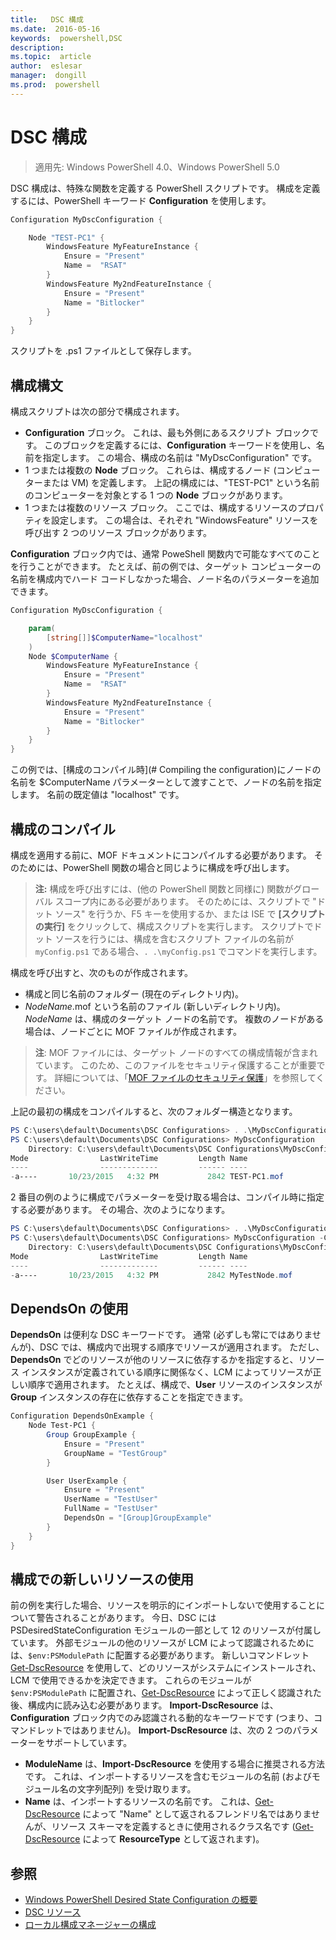 ```yaml
---
title:   DSC 構成
ms.date:  2016-05-16
keywords:  powershell,DSC
description:  
ms.topic:  article
author:  eslesar
manager:  dongill
ms.prod:  powershell
---
```


# DSC 構成

>適用先: Windows PowerShell 4.0、Windows PowerShell 5.0

DSC 構成は、特殊な関数を定義する PowerShell スクリプトです。 
構成を定義するには、PowerShell キーワード __Configuration__ を使用します。

```powershell
Configuration MyDscConfiguration {

    Node "TEST-PC1" {
        WindowsFeature MyFeatureInstance {
            Ensure = "Present"
            Name =  "RSAT"
        }
        WindowsFeature My2ndFeatureInstance {
            Ensure = "Present"
            Name = "Bitlocker"
        }
    }
}
```

スクリプトを .ps1 ファイルとして保存します。

## 構成構文

構成スクリプトは次の部分で構成されます。

- **Configuration** ブロック。 これは、最も外側にあるスクリプト ブロックです。 このブロックを定義するには、**Configuration** キーワードを使用し、名前を指定します。 この場合、構成の名前は "MyDscConfiguration" です。
- 1 つまたは複数の **Node** ブロック。 これらは、構成するノード (コンピューターまたは VM) を定義します。 上記の構成には、"TEST-PC1" という名前のコンピューターを対象とする 1 つの **Node** ブロックがあります。
- 1 つまたは複数のリソース ブロック。 ここでは、構成するリソースのプロパティを設定します。 この場合は、それぞれ "WindowsFeature" リソースを呼び出す 2 つのリソース ブロックがあります。

**Configuration** ブロック内では、通常 PoweShell 関数内で可能なすべてのことを行うことができます。 たとえば、前の例では、ターゲット コンピューターの名前を構成内でハード コードしなかった場合、ノード名のパラメーターを追加できます。

```powershell
Configuration MyDscConfiguration {

    param(
        [string[]]$ComputerName="localhost"
    )
    Node $ComputerName {
        WindowsFeature MyFeatureInstance {
            Ensure = "Present"
            Name =  "RSAT"
        }
        WindowsFeature My2ndFeatureInstance {
            Ensure = "Present"
            Name = "Bitlocker"
        }
    }
}
```

この例では、[構成のコンパイル時](# Compiling the configuration)にノードの名前を $ComputerName パラメーターとして渡すことで、ノードの名前を指定します。 名前の既定値は "localhost" です。

## 構成のコンパイル
構成を適用する前に、MOF ドキュメントにコンパイルする必要があります。 そのためには、PowerShell 関数の場合と同じように構成を呼び出します。
>__注:__ 構成を呼び出すには、(他の PowerShell 関数と同様に) 関数がグローバル スコープ内にある必要があります。 そのためには、スクリプトで "ドット ソース" を行うか、F5 キーを使用するか、または ISE で __[スクリプトの実行]__ をクリックして、構成スクリプトを実行します。 スクリプトでドット ソースを行うには、構成を含むスクリプト ファイルの名前が `myConfig.ps1` である場合、`. .\myConfig.ps1` でコマンドを実行します。

構成を呼び出すと、次のものが作成されます。

- 構成と同じ名前のフォルダー (現在のディレクトリ内)。
- _NodeName_.mof という名前のファイル (新しいディレクトリ内)。_NodeName_ は、構成のターゲット ノードの名前です。 複数のノードがある場合は、ノードごとに MOF ファイルが作成されます。

>__注__: MOF ファイルには、ターゲット ノードのすべての構成情報が含まれています。 このため、このファイルをセキュリティ保護することが重要です。 詳細については、「[MOF ファイルのセキュリティ保護](secureMOF.md)」を参照してください。

上記の最初の構成をコンパイルすると、次のフォルダー構造となります。

```powershell
PS C:\users\default\Documents\DSC Configurations> . .\MyDscConfiguration.ps1
PS C:\users\default\Documents\DSC Configurations> MyDscConfiguration
    Directory: C:\users\default\Documents\DSC Configurations\MyDscConfiguration
Mode                LastWriteTime         Length Name                                                                                              
----                -------------         ------ ----                                                                                         
-a----       10/23/2015   4:32 PM           2842 TEST-PC1.mof
```  

2 番目の例のように構成でパラメーターを受け取る場合は、コンパイル時に指定する必要があります。 その場合、次のようになります。

```powershell
PS C:\users\default\Documents\DSC Configurations> . .\MyDscConfiguration.ps1
PS C:\users\default\Documents\DSC Configurations> MyDscConfiguration -ComputerName 'MyTestNode'
    Directory: C:\users\default\Documents\DSC Configurations\MyDscConfiguration
Mode                LastWriteTime         Length Name                                                                                              
----                -------------         ------ ----                                                                                         
-a----       10/23/2015   4:32 PM           2842 MyTestNode.mof
```      

## DependsOn の使用
__DependsOn__ は便利な DSC キーワードです。 通常 (必ずしも常にではありませんが)、DSC では、構成内で出現する順序でリソースが適用されます。 ただし、__DependsOn__ でどのリソースが他のリソースに依存するかを指定すると、リソース インスタンスが定義されている順序に関係なく、LCM によってリソースが正しい順序で適用されます。 たとえば、構成で、__User__ リソースのインスタンスが __Group__ インスタンスの存在に依存することを指定できます。

```powershell
Configuration DependsOnExample {
    Node Test-PC1 {
        Group GroupExample {
            Ensure = "Present"
            GroupName = "TestGroup"
        }

        User UserExample {
            Ensure = "Present"
            UserName = "TestUser"
            FullName = "TestUser"
            DependsOn = "[Group]GroupExample"
        }
    }
}
```

## 構成での新しいリソースの使用
前の例を実行した場合、リソースを明示的にインポートしないで使用することについて警告されることがあります。
今日、DSC には PSDesiredStateConfiguration モジュールの一部として 12 のリソースが付属しています。 外部モジュールの他のリソースが LCM によって認識されるためには、`$env:PSModulePath` に配置する必要があります。 新しいコマンドレット [Get-DscResource](https://technet.microsoft.com/en-us/library/dn521625.aspx) を使用して、どのリソースがシステムにインストールされ、LCM で使用できるかを決定できます。 
これらのモジュールが `$env:PSModulePath` に配置され、[Get-DscResource](https://technet.microsoft.com/en-us/library/dn521625.aspx) によって正しく認識された後、構成内に読み込む必要があります。 __Import-DscResource__ は、__Configuration__ ブロック内でのみ認識される動的なキーワードです (つまり、コマンドレットではありません)。 __Import-DscResource__ は、次の 2 つのパラメーターをサポートしています。
* __ModuleName__ は、__Import-DscResource__ を使用する場合に推奨される方法です。 これは、インポートするリソースを含むモジュールの名前 (およびモジュール名の文字列配列) を受け取ります。 
* __Name__ は、インポートするリソースの名前です。 これは、[Get-DscResource](https://technet.microsoft.com/en-us/library/dn521625.aspx) によって "Name" として返されるフレンドリ名ではありませんが、リソース スキーマを定義するときに使用されるクラス名です ([Get-DscResource](https://technet.microsoft.com/en-us/library/dn521625.aspx) によって __ResourceType__ として返されます)。 

## 参照
* [Windows PowerShell Desired State Configuration の概要](overview.md)
* [DSC リソース](resources.md)
* [ローカル構成マネージャーの構成](metaConfig.md)



<!--HONumber=May16_HO3-->


